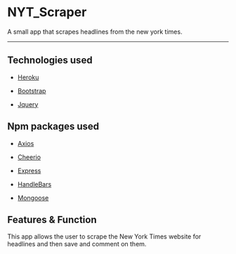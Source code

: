 # NYT_Scraper
A small app that scrapes headlines from the new york times.

---------------------------

## Technologies used

* [Heroku](https://www.heroku.com)

* [Bootstrap](https://getbootstrap.com/)

* [Jquery](https://jquery.com/)

## Npm packages used

* [Axios](https://www.npmjs.com/package/axios)

* [Cheerio](https://www.npmjs.com/package/cheerio)

* [Express](https://www.npmjs.com/package/express)

* [HandleBars](https://www.npmjs.com/package/express-handlebars)

* [Mongoose](https://www.npmjs.com/package/mongoose)

## Features & Function

This app allows the user to scrape the New York Times website for headlines and then save and comment on them. 


